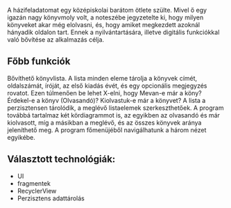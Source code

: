 

A házifeladatomat egy középiskolai barátom ötlete szülte. Mivel ő egy igazán nagy könyvmoly volt, a noteszébe jegyzetelte ki, hogy milyen könyveket akar még elolvasni, és, hogy amiket megkezdett azoknál hányadik oldalon tart. Ennek a nyilvántartására, illetve digitális funkciókkal való bővítése az alkalmazás célja.

## Főbb funkciók

Bővíthető könyvlista. A lista minden eleme tárolja a könyvek címét, oldalszámát, íróját, az első kiadás évét, és egy opcionális megjegyzés rovatot.
Ezen túlmenően be lehet X-elni, hogy Mevan-e már a köny? Érdekel-e a könyv (Olvasandó)? Kiolvastuk-e már a könyvet?
A lista a perzisztensen tárolódik, a meglévő listaelemek szerkeszthetőek. 
A program továbbá tartalmaz két kördiagrammot is, az egyikben az olvasandó és már kiolvasott, míg a másikban a meglévő, és az összes könyvek aránya jeleníthető meg. 
A program főmenüjéből navigálhatunk a három nézet egyikébe. 

## Választott technológiák:

- UI
- fragmentek
- RecyclerView
- Perzisztens adattárolás
